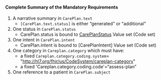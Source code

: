 #### Complete Summary of the Mandatory Requirements

1.  A narrative summary in `CarePlan.text`
    -   `[CarePlan.text.status]` is either “generated” or “additional”
1.  One status in `CarePlan.status`
    -   CarePlan.status is bound to [CarePlanStatus] Value set (Code set)
1.  One intent in `CarePlan.intent`
    -   CarePlan.intent is bound to [CarePlanIntent] Value set (Code set)
1.  One category in `Careplan.category` which must have:
    -   a fixed `Careplan.category.coding.system`= "http://hl7.org/fhir/us/CodeSystem/careplan-category"
    -   a fixed 'Careplan.category.coding.code'=“assess-plan”
1.  One reference to a patient in `CarePlan.subject`


  [CarePlan.text.status]: http://hl7.org/fhir/valueset-narrative-status.html
  [CarePlanStatus]: http://hl7.org/fhir/valueset-care-plan-status.html
  [CarePlanStatus]: http://hl7.org/fhir/valueset-care-plan-intent.html
 [http://hl7.org/fhir/us/daf/CodeSystemCarePlan-category]: CodeSystem-careplan-category.html
